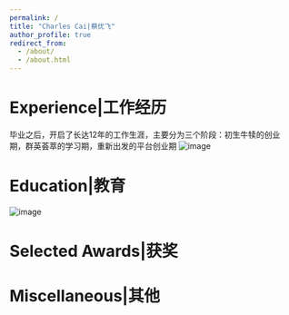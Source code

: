 ```yaml
---
permalink: /
title: "Charles Cai|蔡优飞"
author_profile: true
redirect_from: 
  - /about/
  - /about.html
---
```




Experience|工作经历
======
毕业之后，开启了长达12年的工作生涯，主要分为三个阶段：初生牛犊的创业期，群英荟萃的学习期，重新出发的平台创业期
![image](https://github.com/user-attachments/assets/f5fc28ae-d0ca-4301-9778-ede0d690a903)


Education|教育
======
![image](https://github.com/user-attachments/assets/ae4b614b-6a05-4747-87a4-9e335e2e5038)


Selected Awards|获奖
======


Miscellaneous|其他
======


